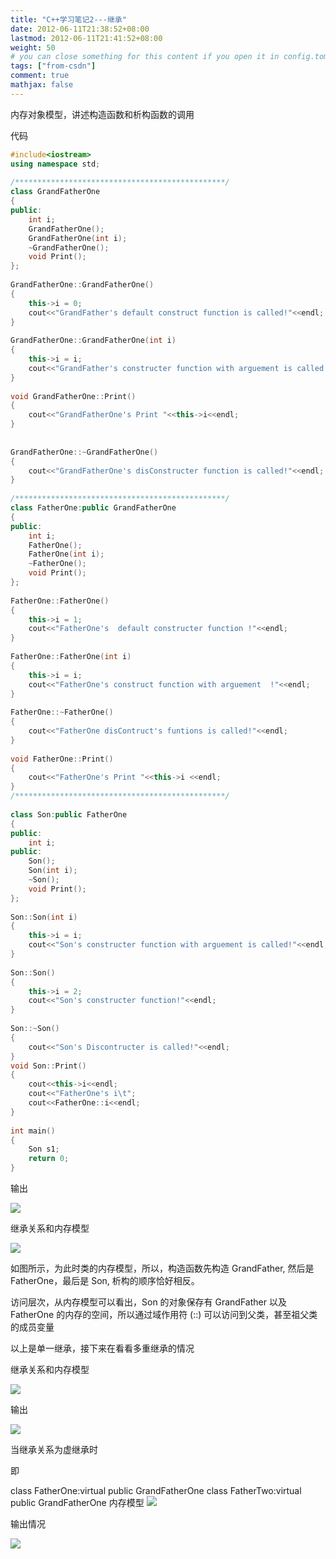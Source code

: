 ```yaml
---
title: "C++学习笔记2---继承"
date: 2012-06-11T21:38:52+08:00
lastmod: 2012-06-11T21:41:52+08:00
weight: 50
# you can close something for this content if you open it in config.toml.
tags: ["from-csdn"]
comment: true
mathjax: false
---
```


内存对象模型，讲述构造函数和析构函数的调用

代码

```cpp
#include<iostream>
using namespace std;
 
/***********************************************/
class GrandFatherOne
{
public:
	int i;
	GrandFatherOne();
	GrandFatherOne(int i);
	~GrandFatherOne();
	void Print();
};
 
GrandFatherOne::GrandFatherOne()
{
	this->i = 0;
	cout<<"GrandFather's default construct function is called!"<<endl;
}
 
GrandFatherOne::GrandFatherOne(int i)
{
	this->i = i;
	cout<<"GrandFather's constructer function with arguement is called!"<<endl;
}
 
void GrandFatherOne::Print()
{
	cout<<"GrandFatherOne's Print "<<this->i<<endl;
}
 
 
GrandFatherOne::~GrandFatherOne()
{
	cout<<"GrandFatherOne's disConstructer function is called!"<<endl;
}
 
/***********************************************/
class FatherOne:public GrandFatherOne
{
public:
	int i;
	FatherOne();
	FatherOne(int i);
	~FatherOne();
	void Print();
};
 
FatherOne::FatherOne()
{
	this->i = 1;
	cout<<"FatherOne's  default constructer function !"<<endl;
}
 
FatherOne::FatherOne(int i)
{
	this->i = i;
	cout<<"FatherOne's construct function with arguement  !"<<endl;
}
 
FatherOne::~FatherOne()
{
	cout<<"FatherOne disContruct's funtions is called!"<<endl;
}
 
void FatherOne::Print()
{
	cout<<"FatherOne's Print "<<this->i <<endl;
}
/***********************************************/
 
class Son:public FatherOne
{
public:
	int i;
public:
	Son();
	Son(int i);
	~Son();
	void Print();
};
 
Son::Son(int i)
{
	this->i = i;
	cout<<"Son's constructer function with arguement is called!"<<endl;
}
 
Son::Son()
{
	this->i = 2;
	cout<<"Son's constructer function!"<<endl;
}
 
Son::~Son()
{
	cout<<"Son's Discontructer is called!"<<endl;
}
void Son::Print()
{
	cout<<this->i<<endl;
	cout<<"FatherOne's i\t";
	cout<<FatherOne::i<<endl;
}
 
int main()
{
	Son s1;
	return 0;
}
```

输出

![](./output_1.jpg)


继承关系和内存模型

![](./mem_module_1.jpg)


如图所示，为此时类的内存模型，所以，构造函数先构造 GrandFather, 然后是 FatherOne，最后是 Son, 析构的顺序恰好相反。

访问层次，从内存模型可以看出，Son 的对象保存有 GrandFather 以及 FatherOne 的内存的空间，所以通过域作用符 (::) 可以访问到父类，甚至祖父类的成员变量

以上是单一继承，接下来在看看多重继承的情况

继承关系和内存模型

![](./inherate_relastion_2.jpg)

输出

![](./output_2.jpg)


当继承关系为虚继承时

即

class FatherOne:virtual public GrandFatherOne
class FatherTwo:virtual public GrandFatherOne
内存模型
![](./inherate_relation_3.jpg)

输出情况

![](./output_3.jpg)

